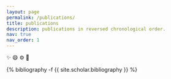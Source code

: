 ```yaml
---
layout: page
permalink: /publications/
title: publications
description: publications in reversed chronological order.
nav: true
nav_order: 1
---
```

:sparkles: :smile: :gear: :dna: 
<!-- _pages/publications.md -->
<div class="publications">

{% bibliography -f {{ site.scholar.bibliography }} %}

</div>
